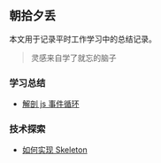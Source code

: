 ## 朝拾夕丢

本文用于记录平时工作学习中的总结记录。

> 灵感来自学了就忘的脑子

### 学习总结

* [解剖 js 事件循环](https://github.com/ls365882248/blog/issues/2)

### 技术探索

* [如何实现 Skeleton](/images/skeleton/skeleton.md)

